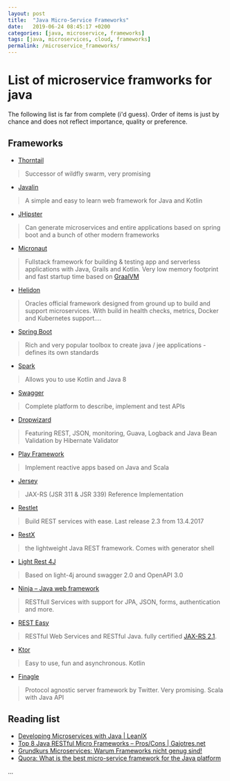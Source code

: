 ```yaml
---
layout: post
title:  "Java Micro-Service Frameworks"
date:   2019-06-24 08:45:17 +0200
categories: [java, microservice, frameworks]
tags: [java, microservices, cloud, frameworks]
permalink: /microservice_frameworks/
---
```

# List of microservice framworks for java

The following list is far from complete (i'd guess). Order of items is just by chance and does not reflect importance, quality or preference. 


## Frameworks

* [Thorntail](https://thorntail.io/)
> Successor of wildfly swarm, very promising
* [Javalin](https://javalin.io/documentation#getting-started)
> A simple and easy to learn web framework for Java and Kotlin
* [JHipster](https://www.jhipster.io)
> Can generate microservices and entire applications based on spring boot and a bunch of other modern frameworks
* [Micronaut](https://micronaut.io/)
> Fullstack framework for building & testing app and serverless applications with Java, Grails and Kotlin. Very low memory footprint and fast startup time based on [GraalVM](https://www.graalvm.org/)
* [Helidon](https://helidon.io)
> Oracles official framework designed from ground up to build and support microservices. With build in health checks, metrics, Docker and Kubernetes support....
* [Spring Boot](https://spring.io/guides/gs/spring-boot/)   
> Rich and very popular toolbox to create java / jee applications - defines its own standards 
* [Spark](http://sparkjava.com/)   
> Allows you to use Kotlin and Java 8
* [Swagger](https://swagger.io/)
> Complete platform to describe, implement and test APIs
* [Dropwizard](https://www.dropwizard.io/1.3.12/docs/)   
> Featuring REST, JSON, monitoring, Guava, Logback and Java Bean Validation by Hibernate Validator
* [Play Framework](https://www.playframework.com/)
> Implement reactive apps based on Java and Scala
* [Jersey](https://jersey.github.io/)   
> JAX-RS (JSR 311 & JSR 339) Reference Implementation
* [Restlet](https://restlet.com/)
> Build REST services with ease. Last release 2.3 from 13.4.2017
* [RestX](http://restx.io/)
>  the lightweight Java REST framework. Comes with generator shell
* [Light Rest 4J](https://github.com/networknt/light-rest-4j)
> Based on light-4j around swagger 2.0 and OpenAPI 3.0 
* [Ninja – Java web framework](http://www.ninjaframework.org/)
> RESTfull Services with support for JPA, JSON, forms, authentication and more.
* [REST Easy](https://resteasy.github.io/)
> RESTful Web Services and RESTful Java. fully certified [JAX-RS 2.1](https://jax-rs-spec.java.net/).
* [Ktor](https://ktor.io)
> Easy to use, fun and asynchronous. Kotlin
* [Finagle](https://twitter.github.io/finagle/)
> Protocol agnostic server framework by Twitter. Very promising. Scala with Java API

## Reading list

* [Developing Microservices with Java \| LeanIX](https://blog.leanix.net/en/developing-microservices-with-java)
* [Top 8 Java RESTful Micro Frameworks – Pros/Cons \| Gajotres.net](https://www.gajotres.net/best-available-java-restful-micro-frameworks/)
* [Grundkurs Microservices: Warum Frameworks nicht genug sind!](https://jax.de/blog/microservices/warum-frameworks-nicht-genug-sind/)
* [Quora: What is the best micro-service framework for the Java platform](https://www.quora.com/What-is-the-best-micro-service-framework-for-the-Java-platform)

...
